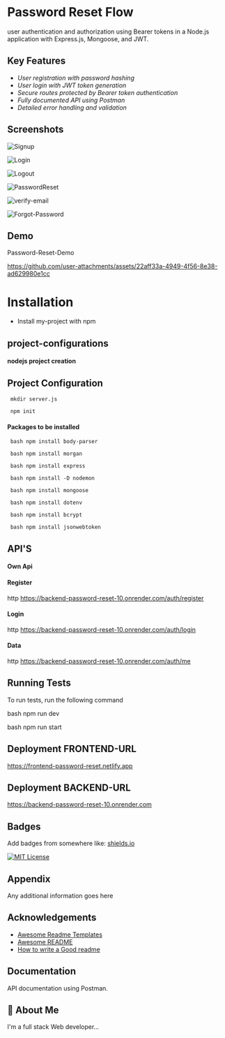 
# Password Reset Flow
   
user authentication and authorization using Bearer tokens in a Node.js application with Express.js, Mongoose, and JWT.

## Key Features

- *User registration with password hashing* 
- *User login with JWT token generation* 
- *Secure routes protected by Bearer token authentication* 
- *Fully documented API using Postman* 
- *Detailed error handling and validation*

  
## Screenshots

![Signup](https://github.com/Atchayavijay/Backend-Password-Reset/blob/main/Results/Signup.png?raw=true)

![Login](https://github.com/Atchayavijay/Backend-Password-Reset/blob/main/Results/Login.png?raw=true)

![Logout](https://github.com/Atchayavijay/Backend-Password-Reset/blob/main/Results/Logout.png?raw=true)

![PasswordReset](https://github.com/Atchayavijay/Backend-Password-Reset/blob/main/Results/ResetPassword.png?raw=true)

![verify-email](https://github.com/Atchayavijay/Backend-Password-Reset/blob/main/Results/VerifyEmail.png?raw=true)

![Forgot-Password](https://github.com/Atchayavijay/Backend-Password-Reset/blob/main/Results/forgotpassword.png?raw=true)

## Demo

Password-Reset-Demo


https://github.com/user-attachments/assets/22aff33a-4949-4f56-8e38-ad629980e1cc


# Installation

- Install my-project with npm

## project-configurations

#### nodejs project creation

## Project Configuration
     mkdir server.js
     
     npm init



#### Packages to be installed
     bash npm install body-parser

     bash npm install morgan

     bash npm install express

     bash npm install -D nodemon

     bash npm install mongoose 

     bash npm install dotenv

     bash npm install bcrypt

     bash npm install jsonwebtoken



## API'S


#### Own Api
#### Register
http
https://backend-password-reset-10.onrender.com/auth/register

#### Login
http
https://backend-password-reset-10.onrender.com/auth/login

#### Data
http
https://backend-password-reset-10.onrender.com/auth/me



## Running Tests

To run tests, run the following command

bash
  npm run dev

bash
  npm run start

## Deployment FRONTEND-URL

https://frontend-password-reset.netlify.app

## Deployment BACKEND-URL

https://backend-password-reset-10.onrender.com


## Badges

Add badges from somewhere like: [shields.io](https://shields.io/)

[![MIT License](https://img.shields.io/badge/License-MIT-green.svg)](https://choosealicense.com/licenses/mit/)


## Appendix

Any additional information goes here


## Acknowledgements

 - [Awesome Readme Templates](https://awesomeopensource.com/project/elangosundar/awesome-README-templates)
 - [Awesome README](https://github.com/matiassingers/awesome-readme)
 - [How to write a Good readme](https://bulldogjob.com/news/449-how-to-write-a-good-readme-for-your-github-project)




## Documentation

 API documentation using Postman.


## 🚀 About Me
I'm a full stack Web developer...

